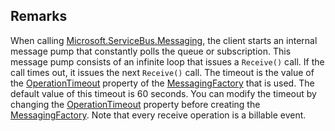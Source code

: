 ## Remarks  
 When calling [Microsoft.ServiceBus.Messaging](assetId:///N:Microsoft.ServiceBus.Messaging?qualifyHint=False&autoUpgrade=True), the client starts an internal message pump that constantly polls the queue or subscription. This message pump consists of an infinite loop that issues a `Receive()` call. If the call times out, it issues the next `Receive()` call. The timeout is the value of the [OperationTimeout](assetId:///P:Microsoft.ServiceBus.Messaging.MessagingFactorySettings.OperationTimeout?qualifyHint=False&autoUpgrade=True) property of the [MessagingFactory](assetId:///T:Microsoft.ServiceBus.Messaging.MessagingFactory?qualifyHint=False&autoUpgrade=True) that is used. The default value of this timeout is 60 seconds. You can modify the timeout by changing the [OperationTimeout](assetId:///P:Microsoft.ServiceBus.Messaging.MessagingFactorySettings.OperationTimeout?qualifyHint=False&autoUpgrade=True) property before creating the [MessagingFactory](assetId:///T:Microsoft.ServiceBus.Messaging.MessagingFactory?qualifyHint=False&autoUpgrade=True). Note that every receive operation is a billable event.
